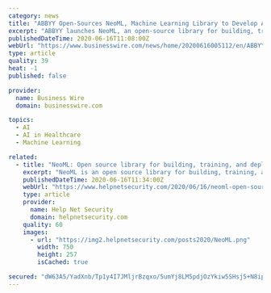 ```yaml
---
category: news
title: "ABBYY Open-Sources NeoML, Machine Learning Library to Develop Artificial Intelligence Solutions"
excerpt: "ABBYY launches NeoML, an open-source library for building, training, and deploying machine learning models - now available on GitHub."
publishedDateTime: 2020-06-16T11:08:00Z
webUrl: "https://www.businesswire.com/news/home/20200616005112/en/ABBYY-Open-Sources-NeoML-Machine-Learning-Library-Develop"
type: article
quality: 39
heat: -1
published: false

provider:
  name: Business Wire
  domain: businesswire.com

topics:
  - AI
  - AI in Healthcare
  - Machine Learning

related:
  - title: "NeoML: Open source library for building, training, and deploying machine learning models"
    excerpt: "NeoML is an open source library for building, training, and deploying machine learning models. It supports deep learning and traditional ML algorithms."
    publishedDateTime: 2020-06-16T11:34:00Z
    webUrl: "https://www.helpnetsecurity.com/2020/06/16/neoml-open-source-library/"
    type: article
    provider:
      name: Help Net Security
      domain: helpnetsecurity.com
    quality: 60
    images:
      - url: "https://img2.helpnetsecurity.com/posts2020/NeoML.png"
        width: 750
        height: 257
        isCached: true

secured: "dW63A5/YadXnb/Tp1y4I7JMljrBzqxo/5umYj8LM5pdjOzYkiw5SHsj5+N8ip1Y+T7/pklE+H3eywdDtHOSiTjffr6jtVCszoY/Bg2ElBIsOsXuFkqbCptU469NRNXRzUnKdKEcAkwGEBS4d40dgrQw+4nCdVJir94twrfVQpFk2qupjjG1C8BykE1nb8TKu6j3zjopXSw4BZmV5Y/YUI+8lBUOtOSwyG5TGgBbzedK70iTwyNCma6JpEL82RfmzWsDyAsqDcrHrSl9AoxdtFVqgAtgU43X7UaCK3GNnCLTPSLeI8lf0X4bTYAZSn/rnCJLuEVLILFFg+uKoYd7gCA==;AXawqug0Gi6LYDWfWjwE5g=="
---
```



